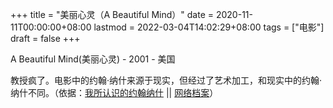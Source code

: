 +++
title = "美丽心灵（A Beautiful Mind）"
date = 2020-11-11T00:00:00+08:00
lastmod = 2022-03-04T14:02:29+08:00
tags = ["电影"]
draft = false
+++

A Beautiful Mind(美丽心灵) - 2001 - 美国

教授疯了。电影中的约翰·纳什来源于现实，但经过了艺术加工，和现实中的约翰·纳什不同。（依据：[我所认识的约翰纳什](https://movie.douban.com/review/5379437/) || [网络档案](https://web.archive.org/web/20201111041212/https://movie.douban.com/review/5379437/)）